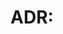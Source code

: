 # ADR: <title>

## Context

<why are we doing this?>

## Decision

<what we decided>

## Consequences

<good/bad effects>

## Links

<PRs, issues, refs>
